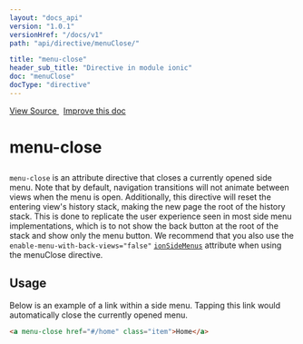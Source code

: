 ```yaml
---
layout: "docs_api"
version: "1.0.1"
versionHref: "/docs/v1"
path: "api/directive/menuClose/"

title: "menu-close"
header_sub_title: "Directive in module ionic"
doc: "menuClose"
docType: "directive"
---
```


<div class="improve-docs">
  <a href='http://github.com/driftyco/ionic/tree/1.x/js/angular/directive/menuClose.js#L1'>
    View Source
  </a>
  &nbsp;
  <a href='http://github.com/driftyco/ionic/edit/master/js/angular/directive/menuClose.js#L1'>
    Improve this doc
  </a>
</div>




<h1 class="api-title">

  menu-close



</h1>





`menu-close` is an attribute directive that closes a currently opened side menu.
Note that by default, navigation transitions will not animate between views when
the menu is open. Additionally, this directive will reset the entering view's
history stack, making the new page the root of the history stack. This is done
to replicate the user experience seen in most side menu implementations, which is
to not show the back button at the root of the stack and show only the
menu button. We recommend that you also use the `enable-menu-with-back-views="false"`
<a href="/docs/api/directive/ionSideMenus/"><code>ionSideMenus</code></a> attribute when using the menuClose directive.








  
<h2 id="usage">Usage</h2>
  
Below is an example of a link within a side menu. Tapping this link would
automatically close the currently opened menu.

```html
<a menu-close href="#/home" class="item">Home</a>
```
  
  

  





